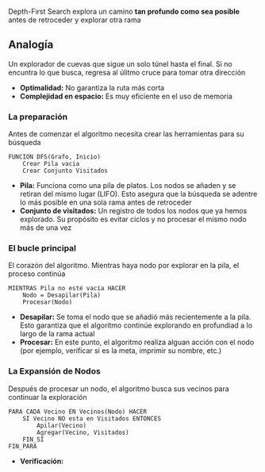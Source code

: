 Depth-First Search explora un camino **tan profundo como sea posible** antes de retroceder y explorar otra rama
## Analogía
Un explorador de cuevas que sigue un solo túnel hasta el final. Si no encuntra lo que busca, regresa al úlitmo cruce para tomar otra dirección
- **Optimalidad:** No garantiza la ruta más corta
- **Complejidad en espacio:** Es muy eficiente en el uso de memoria
### La preparación
Antes de comenzar el algoritmo necesita crear las herramientas para su búsqueda
```
FUNCION DFS(Grafo, Inicio)
	Crear Pila vacia
	Crear Conjunto Visitados
```
- **Pila:** Funciona como una pila de platos. Los nodos se añaden y se retiran del mismo lugar (LIFO). Esto asegura que la búsqueda se adentre lo más posible en una sola rama antes de retroceder
- **Conjunto de visitados:** Un registro de todos los nodos que ya hemos explorado. Su propósito es evitar ciclos y no procesar el mismo nodo más de una vez
### El bucle principal
El corazón del algoritmo. Mientras haya nodo por explorar en la pila, el proceso continúa
```
MIENTRAS Pila no esté vacía HACER
	Nodo = Desapilar(Pila)
	Procesar(Nodo)
```
- **Desapilar:** Se toma el nodo que se añadió más recientemente a la pila. Esto garantiza que el algoritmo continúe explorando en profundiad a lo largo de la rama actual
- **Procesar:** En este punto, el algoritmo realiza alguan acción con el nodo (por ejemplo, verificar si es la meta, imprimir su nombre, etc.)
### La Expansión de Nodos
Después de procesar un nodo, el algoritmo busca sus vecinos para continuar la exploración
```
PARA CADA Vecino EN Vecinos(Nodo) HACER
	SI Vecino NO esta en Visitados ENTONCES
		Apilar(Vecino)
		Agregar(Vecino, Visitados)
	FIN_SI
FIN_PARA
```
- **Verificación:**